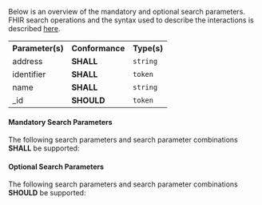 Below is an overview of the mandatory and optional search parameters. FHIR search operations and the syntax used to describe the interactions is described <a href="http://hl7.org/fhir/R4/search.html">here</a>.

<table class="list" width="100%">
<tbody>
  <tr>
    <th>Parameter(s)</th>
    <th>Conformance</th>
    <th>Type(s)</th>
  </tr>
  <tr>
        <td>address</td>
        <td><b>SHALL</b></td>
        <td><code>string</code></td>
  </tr>
  <tr>
        <td>identifier</td>
        <td><b>SHALL</b></td>
        <td><code>token</code></td>
  </tr>
  <tr>
        <td>name</td>
        <td><b>SHALL</b></td>
        <td><code>string</code></td>
  </tr>
  <tr>
        <td>_id</td>
        <td><b>SHOULD</b></td>
        <td><code>token</code></td>
  </tr>
 </tbody>
</table>


#### Mandatory Search Parameters

The following search parameters and search parameter combinations **SHALL** be supported:

#### Optional Search Parameters

The following search parameters and search parameter combinations **SHOULD** be supported:
